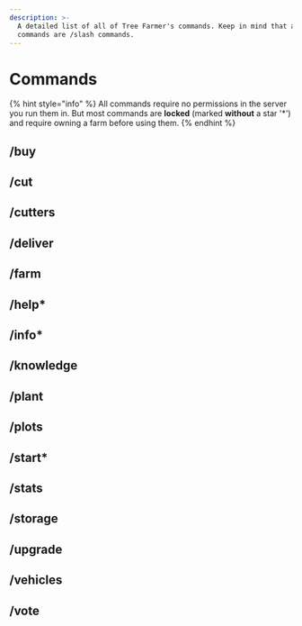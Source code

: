 ```yaml
---
description: >-
  A detailed list of all of Tree Farmer's commands. Keep in mind that all
  commands are /slash commands.
---
```


# Commands

{% hint style="info" %}
All commands require no permissions in the server you run them in. But most commands are **locked** \(marked **without** a star '\*'\) and require owning a farm before using them.
{% endhint %}

## /buy

## /cut

## /cutters

## /deliver

## /farm

## /help\*

## /info\*

## /knowledge

## /plant

## /plots

## /start\*

## /stats

## /storage

## /upgrade

## /vehicles

## /vote

